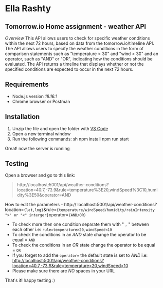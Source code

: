 # Ella Rashty
## Tomorrow.io Home assignment - weather API


*Overview*
This API allows users to check for specific weather conditions within the next 72 hours, based on data
from the tomorrow.io/timeline API. The API allows users to specify the weather conditions in the form
of comparison statements such as "temperature > 30" and "wind < 30" and an operator, such as
"AND" or "OR", indicating how the conditions should be evaluated. The API returns a timeline that
displays whether or not the specified conditions are expected to occur in the next 72 hours.

## Requirements 
- Node.js version *18.16.1*
- Chrome browser or Postman 
## Installation

1. Unzip the file and open the folder with [VS Code](https://code.visualstudio.com/)
2. Open a new terminal window
3. Run the following commands:
sh
npm install 
npm run start

Great! now the server is running 

## Testing
Open a browser and go to this link:
> http://localhost:5001/api/weather-conditions?location=40.7,-73.9&rule=temperature%3E20,windSpeed%3C10,humidity%3E50&operator=AND

How to edit the parameters - 
http:// localhost:5001/api/weather-conditions?location=`{lat,lng}`&rule=`{temperature/windSpeed/humidity/rainIntensity ">" or "<" interger}`operator=`{AND/OR}`
 * To check more then one condition separate them with " `,` " between each other i.e: `rule=temperature>20,windSpeed<10`
 * To check the conditions  in an *AND* state change the operator to be equal = `AND`
 * To check the conditions  in an *OR* state change the operator to be equal = `OR`
 * If you forget to add the `operator=` the default state is set to  *AND*
 i.e: [http://localhost:5001/api/weather-conditions?location=40.7,-73.9&rule=temperature>20,windSpeed<10](http://localhost:5001/api/weather-conditions?location=40.7,-73.9&rule=temperature%3E20,windSpeed<10)
 * Please make sure there are *NO*  spaces in your URL

That's it! happy testing :)

